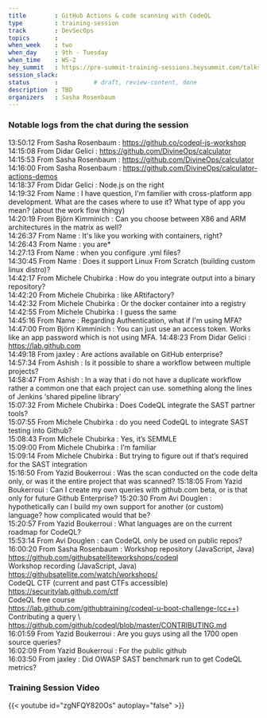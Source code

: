 ```yaml
---
title        : GitHub Actions & code scanning with CodeQL
type         : training-session
track        : DevSecOps
topics       : 
when_week    : two
when_day     : 9th - Tuesday
when_time    : WS-2
hey_summit   : https://pre-summit-training-sessions.heysummit.com/talks/github-actions-codeql-security/
session_slack:
status       :          # draft, review-content, done
description  : TBD
organizers   : Sasha Rosenbaum
---
```


### Notable logs from the chat during the session 

13:50:12	 From Sasha Rosenbaum : https://github.co/codeql-js-workshop   \
14:15:08	 From Didar Gelici : https://github.com/DivineOps/calculator   \
14:15:53	 From Sasha Rosenbaum : https://github.com/DivineOps/calculator   \
14:16:00	 From Sasha Rosenbaum : https://github.com/DivineOps/calculator-actions-demos   \
14:18:37	 From Didar Gelici : Node.js on the right   \
14:19:32	 From Name : I have question, I'm familier with cross-platform app development. What are the cases where to use it? What type of app you mean? (about the work flow thingy)   \
14:20:19	 From Björn Kimminich : Can you choose between X86 and ARM architectures in the matrix as well?   \
14:26:37	 From Name : It's like you working with containers, right?   \
14:26:43	 From Name : you are*   \
14:27:13	 From Name : when you configure .yml files?   \
14:30:45	 From Name : Does it support Linux From Scratch (building custom linux distro)?   \
14:42:17	 From Michele Chubirka : How do you integrate output into a binary repository?   \
14:42:20	 From Michele Chubirka : like ARtifactory?    \
14:42:32	 From Michele Chubirka : Or the docker container into a registry   \
14:42:55	 From Michele Chubirka : I guess the same   \
14:45:16	 From Name : Regarding Authentication, what if I'm using MFA?   \
14:47:00	 From Björn Kimminich : You can just use an access token. Works like an app password which is not using MFA.
14:48:23	 From Didar Gelici : https://lab.github.com   \
14:49:18	 From jaxley : Are actions available on GitHub enterprise?   \
14:57:34	 From Ashish : Is it possible to share a workflow between multiple projects?     \
14:58:47	 From Ashish : In a way that i do not have a duplicate workflow rather a common one that each project can use. something along the lines of Jenkins ‘shared pipeline library’   \
15:07:32	 From Michele Chubirka : Does CodeQL integrate the SAST partner tools?   \
15:07:55	 From Michele Chubirka : do you need CodeQL to integrate SAST testing into Github?   \
15:08:43	 From Michele Chubirka : Yes, it’s SEMMLE   \
15:09:00	 From Michele Chubirka : I’m familiar   \
15:09:14	 From Michele Chubirka : But trying to figure out if that’s required for the SAST integration   \
15:16:50	 From Yazid Boukerroui : Was the scan conducted on the code delta only, or was it the entire project that was scanned?
15:18:05	 From Yazid Boukerroui : Can I create my own queries with github.com beta, or is that only for future Github Enterprise?
15:20:30	 From Avi Douglen : hypothetically can I build my own support for another (or custom) language? how complicated would that be?   \
15:20:57	 From Yazid Boukerroui : What languages are on the current roadmap for CodeQL?   \
15:53:14	 From Avi Douglen : can CodeQL only be used on public repos?   \
16:00:20	 From Sasha Rosenbaum : Workshop repository (JavaScript, Java)   \
https://github.com/githubsatelliteworkshops/codeql   \
Workshop recording (JavaScript, Java)  \
https://githubsatellite.com/watch/workshops/   \
CodeQL CTF (current and past CTFs accessible)   \
https://securitylab.github.com/ctf   \
CodeQL free course   \
https://lab.github.com/githubtraining/codeql-u-boot-challenge-(cc++)   \
Contributing a query  \  
https://github.com/github/codeql/blob/master/CONTRIBUTING.md   \
16:01:59	 From Yazid Boukerroui : Are you guys using all the 1700 open source queries?   \
16:02:09	 From Yazid Boukerroui : For the public github   \
16:03:50	 From jaxley : Did OWASP SAST benchmark run to get CodeQL metrics?   

### Training Session Video

{{< youtube id="zgNFQY820Os" autoplay="false" >}} 
